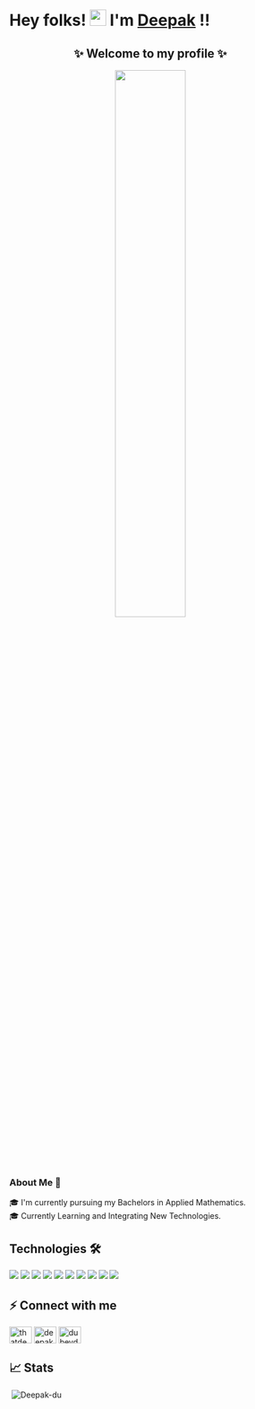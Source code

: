 # Hey folks! <img src="https://github.com/TheDudeThatCode/TheDudeThatCode/blob/master/Assets/Hi.gif" width="29px"> I'm [Deepak](https://www.linkedin.com/in/anuja-kumari-4a62581aa) !! 


<h2 align="center"> ✨ Welcome to my profile ✨ </h2>

<div align = "center">
 <img width="50%" height="50%" src="intro.gif" alt="">
</div>

### About Me 🚀 <br />

🎓 I'm currently pursuing my Bachelors in Applied Mathematics. <br />
🎓 Currently Learning and Integrating New Technologies. <br/>

## Technologies 🛠 

<img src="https://img.shields.io/badge/Amazon_AWS-232F3E?style=for-the-badge&logo=amazon-aws&logoColor=white" /> <img src="https://img.shields.io/badge/Linux-FCC624?style=for-the-badge&logo=linux&logoColor=black" /> <img src="https://img.shields.io/badge/Docker-2CA5E0?style=for-the-badge&logo=docker&logoColor=white">  <img src="https://img.shields.io/badge/kubernetes-326ce5.svg?&style=for-the-badge&logo=kubernetes&logoColor=white">  <img src="https://img.shields.io/badge/Jenkins-D24939?style=for-the-badge&logo=Jenkins&logoColor=white" /> <img src="https://img.shields.io/badge/terraform-%235835CC.svg?style=for-the-badge&logo=terraform&logoColor=white" /> <img src="https://img.shields.io/badge/Git-F05032?style=for-the-badge&logo=git&logoColor=white">  <img src="https://img.shields.io/badge/GitHub-100000?style=for-the-badge&logo=github&logoColor=white">  <img src="https://img.shields.io/badge/Python-FFD43B?style=for-the-badge&logo=python&logoColor=darkgreen" />  <img src="https://img.shields.io/badge/Java-ED8B00?style=for-the-badge&logo=java&logoColor=white" /> <br/>


## ⚡ Connect with me 
<p align="left">
<a href="https://twitter.com/thatdeepak" target="blank"><img align="center" src="https://cdn.jsdelivr.net/npm/simple-icons@3.0.1/icons/twitter.svg" alt="thatdeepak" height="30" width="40" /></a>
<a href="https://www.linkedin.com/in/deepak-dubey-b921a1178/" target="blank"><img align="center" src="https://cdn.jsdelivr.net/npm/simple-icons@3.0.1/icons/linkedin.svg" alt="deepak-dubey-b921a1178" height="30" width="40" /></a>
<a href="https://medium.com/@dubeydallen" target="blank"><img align="center" src="https://cdn.jsdelivr.net/npm/simple-icons@3.0.1/icons/medium.svg" alt="dubeydallen" height="30" width="40" /></a>
</p>


## 📈 Stats

<p>&nbsp;<img align="center" src="https://github-readme-stats.vercel.app/api?username=Deepak-du&hide=issues&show_icons=true&theme=highcontrast" alt="Deepak-du" /></p>
